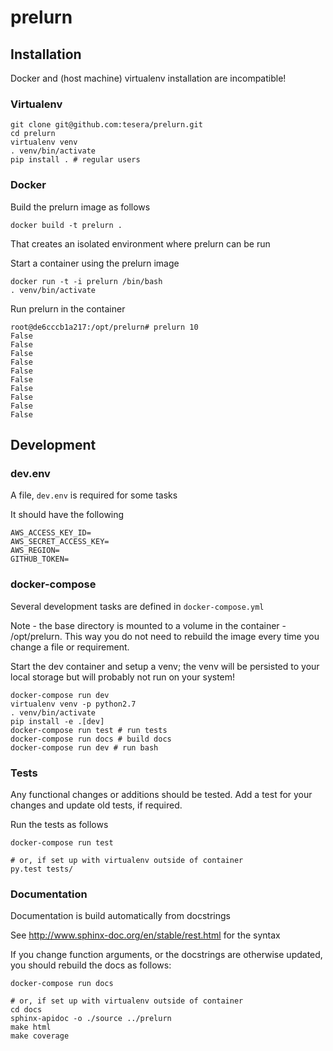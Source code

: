 # prelurn
## Installation

Docker and (host machine) virtualenv installation are incompatible!

### Virtualenv
```
git clone git@github.com:tesera/prelurn.git
cd prelurn
virtualenv venv
. venv/bin/activate
pip install . # regular users
```

### Docker

Build the prelurn image as follows

```
docker build -t prelurn .
```

That creates an isolated environment where prelurn can be run

Start a container using the prelurn image

```
docker run -t -i prelurn /bin/bash
. venv/bin/activate
```

Run prelurn in the container

```
root@de6cccb1a217:/opt/prelurn# prelurn 10
False
False
False
False
False
False
False
False
False
False
```

## Development
### dev.env

A file, `dev.env` is required for some tasks

It should have the following

```
AWS_ACCESS_KEY_ID=
AWS_SECRET_ACCESS_KEY=
AWS_REGION=
GITHUB_TOKEN=
```

### docker-compose

Several development tasks are defined in `docker-compose.yml`

Note - the base directory is mounted to a volume in the container -
/opt/prelurn. This way you do not need to rebuild the image every time you
change a file or requirement.

Start the dev container and setup a venv; the venv will be persisted to your
local storage but will probably not run on your system!

```
docker-compose run dev
virtualenv venv -p python2.7
. venv/bin/activate
pip install -e .[dev]
docker-compose run test # run tests
docker-compose run docs # build docs
docker-compose run dev # run bash
```

### Tests

Any functional changes or additions should be tested. Add a test for your
changes and update old tests, if required.

Run the tests as follows

```
docker-compose run test

# or, if set up with virtualenv outside of container
py.test tests/
```

### Documentation

Documentation is build automatically from docstrings

See http://www.sphinx-doc.org/en/stable/rest.html for the syntax

If you change function arguments, or the docstrings are otherwise updated, you
should rebuild the docs as follows:

```
docker-compose run docs

# or, if set up with virtualenv outside of container
cd docs
sphinx-apidoc -o ./source ../prelurn
make html
make coverage
```
